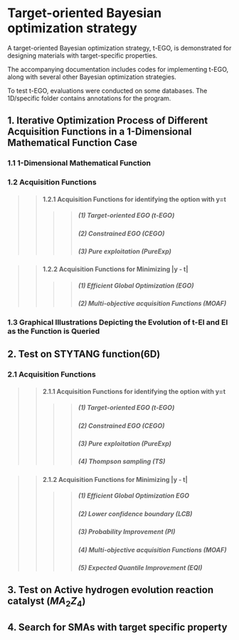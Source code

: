 # Target-oriented Bayesian optimization strategy 
A target-oriented Bayesian optimization strategy, t-EGO, is demonstrated for designing materials with target-specific properties.

The accompanying documentation includes codes for implementing t-EGO, along with several other Bayesian optimization strategies.

To test t-EGO, evaluations were conducted on some databases. The 1D/specific folder contains annotations for the program.

## 1. Iterative Optimization Process of Different Acquisition Functions in a 1-Dimensional Mathematical Function Case

###  1.1 1-Dimensional Mathematical Function

### 1.2 Acquisition Functions
>>#### 1.2.1 Acquisition Functions for identifying the option with y=t
>>>>##### (1) Target-oriented EGO (t-EGO)
>>>>##### (2) Constrained EGO (CEGO)
>>>>##### (3) Pure exploitation (PureExp)

>>#### 1.2.2 Acquisition Functions for Minimizing |y - t|
>>>>##### (1) Efficient Global Optimization (EGO)
>>>>##### (2) Multi-objective acquisition Functions (MOAF)

### 1.3 Graphical Illustrations Depicting the Evolution of t-EI and EI as the Function is Queried

## 2. Test on STYTANG function(6D)
### 2.1 Acquisition Functions
>>#### 2.1.1 Acquisition Functions for identifying the option with y=t
>>>>##### (1) Target-oriented EGO (t-EGO)
>>>>##### (2) Constrained EGO (CEGO)
>>>>##### (3) Pure exploitation (PureExp)
>>>>##### (4) Thompson sampling (TS)

>>#### 2.1.2 Acquisition Functions for Minimizing |y - t|
>>>>##### (1) Efficient Global Optimization EGO
>>>>##### (2) Lower confidence boundary (LCB)
>>>>##### (3) Probability Improvement (PI)
>>>>##### (4) Multi-objective acquisition Functions (MOAF)
>>>>##### (5) Expected Quantile Improvement (EQI)
## 3. Test on Active hydrogen evolution reaction catalyst ($MA_2Z_4$)

## 4. Search for SMAs with target specific property
